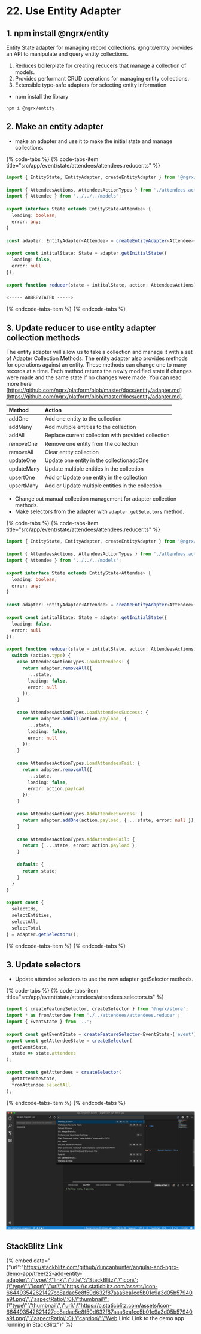 # 22. Use Entity Adapter

## 1. npm install @ngrx/entity

Entity State adapter for managing record collections. @ngrx/entity provides an API to manipulate and query entity collections.

1. Reduces boilerplate for creating reducers that manage a collection of models.
2. Provides performant CRUD operations for managing entity collections.
3. Extensible type-safe adapters for selecting entity information.

* npm install the library

```text
npm i @ngrx/entity
```

## 2. Make an entity adapter 

* make an adapter and use it to make the initial state and manage collections.

{% code-tabs %}
{% code-tabs-item title="src/app/event/state/attendees/attendees.reducer.ts" %}
```typescript
import { EntityState, EntityAdapter, createEntityAdapter } from '@ngrx/entity';

import { AttendeesActions, AttendeesActionTypes } from './attendees.actions';
import { Attendee } from '../../../models';

export interface State extends EntityState<Attendee> {
  loading: boolean;
  error: any;
}

const adapter: EntityAdapter<Attendee> = createEntityAdapter<Attendee>();

export const intitalState: State = adapter.getInitialState({
  loading: false,
  error: null
});

export function reducer(state = intitalState, action: AttendeesActions): State {

<----- ABBREVIATED ----->

```
{% endcode-tabs-item %}
{% endcode-tabs %}

## 3. Update reducer to use entity adapter collection methods

The entity adapter will allow us to take a collection and manage it with a set of Adapter Collection Methods. The entity adapter also provides methods for operations against an entity. These methods can change one to many records at a time. Each method returns the newly modified state if changes were made and the same state if no changes were made. You can read more here [https://github.com/ngrx/platform/blob/master/docs/entity/adapter.md](https://github.com/ngrx/platform/blob/master/docs/entity/adapter.md).

| Method | Action |
| :--- | :--- |
| addOne | Add one entity to the collection |
| addMany | Add multiple entities to the collection |
| addAll | Replace current collection with provided collection |
| removeOne | Remove one entity from the collection |
| removeAll | Clear entity collection |
| updateOne | Update one entity in the collectionaddOne |
| updateMany | Update multiple entities in the collection |
| upsertOne | Add or Update one entity in the collection |
| upsertMany | Add or Update multiple entities in the collection |

* Change out manual collection management for adapter collection methods.
* Make selectors from the adapter with `adapter.getSelectors` method.

{% code-tabs %}
{% code-tabs-item title="src/app/event/state/attendees/attendees.reducer.ts" %}
```typescript
import { EntityState, EntityAdapter, createEntityAdapter } from '@ngrx/entity';

import { AttendeesActions, AttendeesActionTypes } from './attendees.actions';
import { Attendee } from '../../../models';

export interface State extends EntityState<Attendee> {
  loading: boolean;
  error: any;
}

const adapter: EntityAdapter<Attendee> = createEntityAdapter<Attendee>();

export const intitalState: State = adapter.getInitialState({
  loading: false,
  error: null
});

export function reducer(state = intitalState, action: AttendeesActions): State {
  switch (action.type) {
    case AttendeesActionTypes.LoadAttendees: {
      return adapter.removeAll({
        ...state,
        loading: false,
        error: null
      });
    }

    case AttendeesActionTypes.LoadAttendeesSuccess: {
      return adapter.addAll(action.payload, {
        ...state,
        loading: false,
        error: null
      });
    }

    case AttendeesActionTypes.LoadAttendeesFail: {
      return adapter.removeAll({
        ...state,
        loading: false,
        error: action.payload
      });
    }

    case AttendeesActionTypes.AddAttendeeSuccess: {
      return adapter.addOne(action.payload, { ...state, error: null });
    }

    case AttendeesActionTypes.AddAttendeeFail: {
      return { ...state, error: action.payload };
    }

    default: {
      return state;
    }
  }
}

export const {
  selectIds,
  selectEntities,
  selectAll,
  selectTotal
} = adapter.getSelectors();


```
{% endcode-tabs-item %}
{% endcode-tabs %}

## 3. Update selectors

* Update attendee selectors to use the new adapter getSelector methods.

{% code-tabs %}
{% code-tabs-item title="src/app/event/state/attendees/attendees.selectors.ts" %}
```typescript
import { createFeatureSelector, createSelector } from '@ngrx/store';
import * as fromAttendee from './../attendees/attendees.reducer';
import { EventState } from '..';

export const getEventState = createFeatureSelector<EventState>('event');
export const getAttendeeState = createSelector(
  getEventState,
  state => state.attendees
);

export const getAttendees = createSelector(
  getAttendeeState,
  fromAttendee.selectAll
);

```
{% endcode-tabs-item %}
{% endcode-tabs %}



![Entity adapter making new ids and entities dictionaries.](.gitbook/assets/image%20%288%29.png)

## StackBlitz Link

{% embed data="{\"url\":\"https://stackblitz.com/github/duncanhunter/angular-and-ngrx-demo-app/tree/22-add-entity-adapter\",\"type\":\"link\",\"title\":\"StackBlitz\",\"icon\":{\"type\":\"icon\",\"url\":\"https://c.staticblitz.com/assets/icon-664493542621427cc8adae5e8f50d632f87aaa6ea1ce5b01e9a3d05b57940a9f.png\",\"aspectRatio\":0},\"thumbnail\":{\"type\":\"thumbnail\",\"url\":\"https://c.staticblitz.com/assets/icon-664493542621427cc8adae5e8f50d632f87aaa6ea1ce5b01e9a3d05b57940a9f.png\",\"aspectRatio\":0},\"caption\":\"Web Link: Link to the demo app running in StackBlitz\"}" %}

